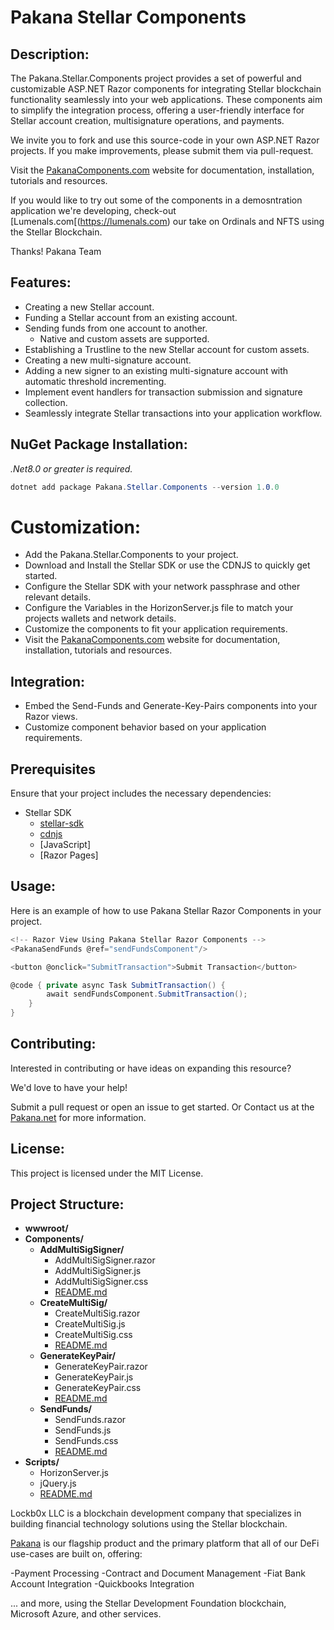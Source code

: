 # Pakana Stellar Components

## Description:

The Pakana.Stellar.Components project provides a set of powerful and customizable ASP.NET Razor components for integrating Stellar blockchain functionality seamlessly into your web applications. 
These components aim to simplify the integration process, offering a user-friendly interface for Stellar account creation, multisignature operations, and payments.

We invite you to fork and use this source-code in your own ASP.NET Razor projects. If you make improvements, please submit them via pull-request. 

Visit the [PakanaComponents.com](https://www.pakanacomponents.com) website for documentation, installation, tutorials and resources.

If you would like to try out some of the components in a demosntration application we're developing, check-out [Lumenals.com[(https://lumenals.com) our take on Ordinals and NFTS using the Stellar Blockchain.

Thanks!
Pakana Team

## Features:

- Creating a new Stellar account.
- Funding a Stellar account from an existing account.
- Sending funds from one account to another. 
  - Native and custom assets are supported.
- Establishing a Trustline to the new Stellar account for custom assets.
- Creating a new multi-signature account.
- Adding a new signer to an existing multi-signature account with automatic threshold incrementing.
- Implement event handlers for transaction submission and signature collection.
- Seamlessly integrate Stellar transactions into your application workflow.

## NuGet Package Installation:

*.Net8.0 or greater is required.*
    
```csharp copy
dotnet add package Pakana.Stellar.Components --version 1.0.0
```

# Customization:

- Add the Pakana.Stellar.Components to your project.
- Download and Install the Stellar SDK or use the CDNJS to quickly get started.
- Configure the Stellar SDK with your network passphrase and other relevant details.
- Configure the Variables in the HorizonServer.js file to match your projects wallets and network details.
- Customize the components to fit your application requirements.
- Visit the [PakanaComponents.com](https://www.pakanacomponents.com) website for documentation, installation, tutorials and resources.

## Integration:

- Embed the Send-Funds and Generate-Key-Pairs components into your Razor views.
- Customize component behavior based on your application requirements.

## Prerequisites

Ensure that your project includes the necessary dependencies:

- Stellar SDK
	- [stellar-sdk](https://github.com/stellar/js-stellar-sdk)
	- [cdnjs](https://cdnjs.cloudflare.com/ajax/libs/stellar-sdk/{version}/stellar-sdk.js)
    - [JavaScript]
    - [Razor Pages]

## Usage:

Here is an example of how to use Pakana Stellar Razor Components in your project.

```csharp
<!-- Razor View Using Pakana Stellar Razor Components -->
<PakanaSendFunds @ref="sendFundsComponent"/>

<button @onclick="SubmitTransaction">Submit Transaction</button>

@code { private async Task SubmitTransaction() {
        await sendFundsComponent.SubmitTransaction();
    }
}
```

## Contributing:

Interested in contributing or have ideas on expanding this resource?

We'd love to have your help! 

Submit a pull request or open an issue to get started.
Or
Contact us at the [Pakana.net](https://www.Pakana.net) for more information.

## License:

This project is licensed under the MIT License. 

## Project Structure:

- **wwwroot/**
- **Components/**
  - **AddMultiSigSigner/**
    - AddMultiSigSigner.razor
    - AddMultiSigSigner.js
    - AddMultiSigSigner.css
    - [README.md](./Components/AddMultiSigSigner/README.md)
  - **CreateMultiSig/**
    - CreateMultiSig.razor
    - CreateMultiSig.js
    - CreateMultiSig.css
    - [README.md](./Components/CreateMultiSig/README.md)
  - **GenerateKeyPair/**
    - GenerateKeyPair.razor
    - GenerateKeyPair.js
    - GenerateKeyPair.css
    - [README.md](./Components/GenerateKeyPair/README.md)
  - **SendFunds/**
    - SendFunds.razor
    - SendFunds.js
    - SendFunds.css
    - [README.md](./Components/SendFunds/README.md)
- **Scripts/**
  - HorizonServer.js
  - jQuery.js
  - [README.md](./Scripts/README.md)
 
Lockb0x LLC is a blockchain development company that specializes in building financial technology solutions using the Stellar blockchain. 

[Pakana](https://www.pakana.net) is our flagship product and the primary platform that all of our DeFi use-cases are built on, offering:

-Payment Processing
-Contract and Document Management
-Fiat Bank Account Integration
-Quickbooks Integration

... and more, using the Stellar Development Foundation blockchain, Microsoft Azure, and other services.

